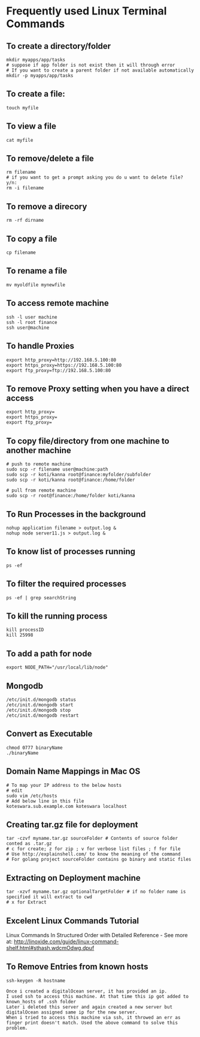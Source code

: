 Frequently used Linux Terminal Commands
=======================================

To create a directory/folder
----------------------------
	mkdir myapps/app/tasks
	# suppose if app folder is not exist then it will through error
	# If you want to create a parent folder if not available automatically
	mkdir -p myapps/app/tasks

To create a file:
-----------------
	touch myfile

To view a file
--------------
	cat myfile

To remove/delete a file
------------------------
	rm filename
	# if you want to get a prompt asking you do u want to delete file? y/n:
	rm -i filename

To remove a direcory
--------------------
	rm -rf dirname

To copy a file
---------------
	cp filename

To rename a file
-----------------
	mv myoldfile mynewfile

To access remote machine
------------------------
	ssh -l user machine
	ssh -l root finance
	ssh user@machine

To handle Proxies
-------------------
	export http_proxy=http://192.168.5.100:80
	export https_proxy=https://192.168.5.100:80
	export ftp_proxy=ftp://192.168.5.100:80

To remove Proxy setting when you have a direct access
-----------------------------------------------------
	export http_proxy=
	export https_proxy=
	export ftp_proxy=

To copy file/directory from one machine to another machine
----------------------------------------------------------
	# push to remote machine
	sudo scp -r filename user@machine:path
	sudo scp -r koti/kanna root@finance:myfolder/subfolder
	sudo scp -r koti/kanna root@finance:/home/folder

	# pull from remote machine
	sudo scp -r root@finance:/home/folder koti/kanna

To Run Processes in the background
----------------------------------
	nohup application filename > output.log &
	nohup node server11.js > output.log &

To know list of processes running
---------------------------------
	ps -ef

To filter the required processes
---------------------------------
	ps -ef | grep searchString

To kill the running process
---------------------------
	kill processID
	kill 25998

To add a path for node
----------------------
	export NODE_PATH="/usr/local/lib/node"

Mongodb
----------------------
	/etc/init.d/mongodb status
	/etc/init.d/mongodb start
	/etc/init.d/mongodb stop
	/etc/init.d/mongodb restart

Convert as Executable
---------------------
	chmod 0777 binaryName
	./binaryName

Domain Name Mappings in Mac OS
-------------------------------
	# To map your IP address to the below hosts
	# edit
	sudo vim /etc/hosts
	# Add below line in this file
	koteswara.sub.example.com koteswara localhost

Creating tar.gz file for deployment
--------------------------------------
	tar -czvf myname.tar.gz sourceFolder # Contents of source folder conted as .tar.gz
	# c for create; z for zip ; v for verbose list files ; f for file
	# Use http://explainshell.com/ to know the meaning of the command
	# For golang project sourceFolder contains go binary and static files
	
Extracting on Deployment machine
--------------------------------
	tar -xzvf myname.tar.gz optionalTargetFolder # if no folder name is specified it will extract to cwd
	# x for Extract

Excelent Linux Commands Tutorial
--------------------------------
Linux Commands In Structured Order with Detailed Reference - See more at: http://linoxide.com/guide/linux-command-shelf.html#sthash.wdcmOdwg.dpuf

To Remove Entries from known hosts
----------------------------------
	ssh-keygen -R hostname

	Once i created a digitalOcean server, it has provided an ip. 
	I used ssh to access this machine. At that time this ip got added to known_hosts of .ssh folder
	Later i deleted this server and again created a new server but digitalOcean assigned same ip for the new server.
	When i tried to access this machine via ssh, it throwed an err as finger print doesn't match. Used the above command to solve this problem.
